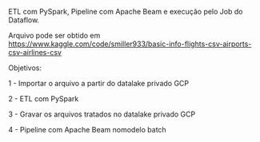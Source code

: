 ETL com PySpark, Pipeline com Apache Beam e execução pelo Job do Dataflow.

Arquivo pode ser obtido em https://www.kaggle.com/code/smiller933/basic-info-flights-csv-airports-csv-airlines-csv

Objetivos:

1 - Importar o arquivo a partir do datalake privado GCP

2 - ETL com PySpark 

3 - Gravar os arquivos tratados no datalake privado GCP

4 - Pipeline com Apache Beam nomodelo batch


